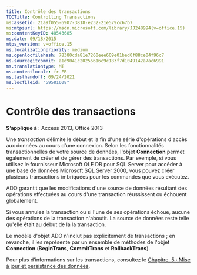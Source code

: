 ```yaml
---
title: Contrôle des transactions
TOCTitle: Controlling Transactions
ms:assetid: 21a9f055-6907-3818-e232-21e579cc67b7
ms:mtpsurl: https://msdn.microsoft.com/library/JJ248994(v=office.15)
ms:contentKeyID: 48543685
ms.date: 09/18/2015
mtps_version: v=office.15
ms.localizationpriority: medium
ms.openlocfilehash: 78380cda81e7260eee609e01bed0f88ce04f96c7
ms.sourcegitcommit: a1d9041c20256616c9c183f7d1049142a7ac6991
ms.translationtype: MT
ms.contentlocale: fr-FR
ms.lasthandoff: 09/24/2021
ms.locfileid: "59581608"
---
```

# <a name="controlling-transactions"></a>Contrôle des transactions


**S’applique à** : Access 2013, Office 2013

Une *transaction* délimite le début et la fin d'une série d'opérations d'accès aux données au cours d'une connexion. Selon les fonctionnalités transactionnelles de votre source de données, l'objet **Connection** permet également de créer et de gérer des transactions. Par exemple, si vous utilisez le fournisseur Microsoft OLE DB pour SQL Server pour accéder à une base de données Microsoft SQL Server 2000, vous pouvez créer plusieurs transactions imbriquées pour les commandes que vous exécutez.

ADO garantit que les modifications d'une source de données résultant des opérations effectuées au cours d'une transaction réussissent ou échouent globalement.

Si vous annulez la transaction ou si l'une de ses opérations échoue, aucune des opérations de la transaction n'aboutit. La source de données reste telle qu'elle était au début de la la transaction.

Le modèle d'objet ADO n'inclut pas explicitement de transactions ; en revanche, il les représente par un ensemble de méthodes de l'objet **Connection** (**BeginTrans**, **CommitTrans** et **RollbackTrans**).

Pour plus d’informations sur les transactions, consultez le [Chapitre  5 : Mise à jour et persistance des données](chapter-5-updating-and-persisting-data.md).

